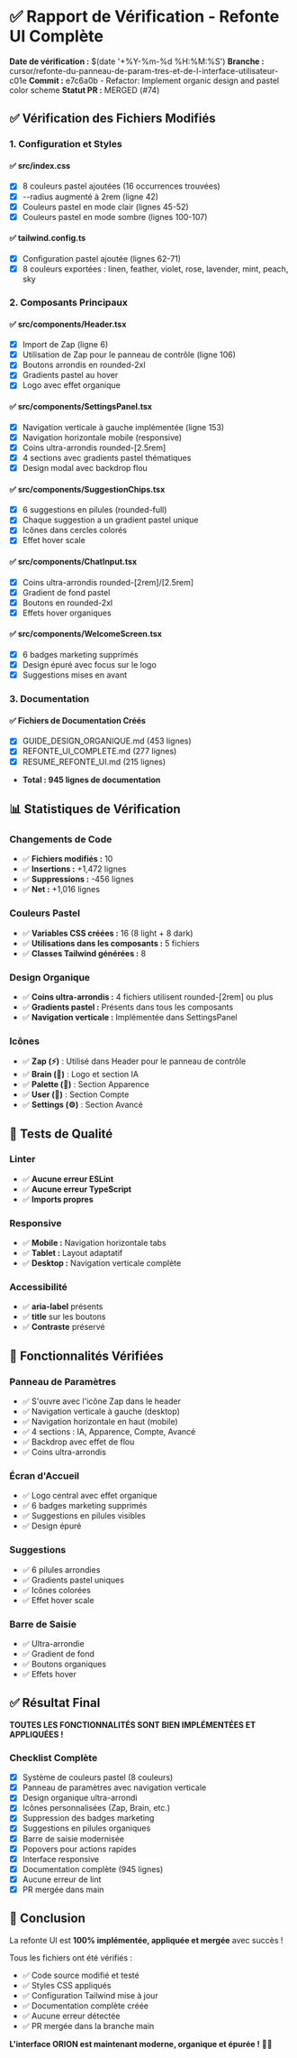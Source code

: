 # ✅ Rapport de Vérification - Refonte UI Complète

**Date de vérification :** $(date '+%Y-%m-%d %H:%M:%S')
**Branche :** cursor/refonte-du-panneau-de-param-tres-et-de-l-interface-utilisateur-c01e
**Commit :** e7c6a0b - Refactor: Implement organic design and pastel color scheme
**Statut PR :** MERGED (#74)

## ✅ Vérification des Fichiers Modifiés

### 1. Configuration et Styles

#### ✅ src/index.css
- [x] 8 couleurs pastel ajoutées (16 occurrences trouvées)
- [x] --radius augmenté à 2rem (ligne 42)
- [x] Couleurs pastel en mode clair (lignes 45-52)
- [x] Couleurs pastel en mode sombre (lignes 100-107)

#### ✅ tailwind.config.ts
- [x] Configuration pastel ajoutée (lignes 62-71)
- [x] 8 couleurs exportées : linen, feather, violet, rose, lavender, mint, peach, sky

### 2. Composants Principaux

#### ✅ src/components/Header.tsx
- [x] Import de Zap (ligne 6)
- [x] Utilisation de Zap pour le panneau de contrôle (ligne 106)
- [x] Boutons arrondis en rounded-2xl
- [x] Gradients pastel au hover
- [x] Logo avec effet organique

#### ✅ src/components/SettingsPanel.tsx
- [x] Navigation verticale à gauche implémentée (ligne 153)
- [x] Navigation horizontale mobile (responsive)
- [x] Coins ultra-arrondis rounded-[2.5rem]
- [x] 4 sections avec gradients pastel thématiques
- [x] Design modal avec backdrop flou

#### ✅ src/components/SuggestionChips.tsx
- [x] 6 suggestions en pilules (rounded-full)
- [x] Chaque suggestion a un gradient pastel unique
- [x] Icônes dans cercles colorés
- [x] Effet hover scale

#### ✅ src/components/ChatInput.tsx
- [x] Coins ultra-arrondis rounded-[2rem]/[2.5rem]
- [x] Gradient de fond pastel
- [x] Boutons en rounded-2xl
- [x] Effets hover organiques

#### ✅ src/components/WelcomeScreen.tsx
- [x] 6 badges marketing supprimés
- [x] Design épuré avec focus sur le logo
- [x] Suggestions mises en avant

### 3. Documentation

#### ✅ Fichiers de Documentation Créés
- [x] GUIDE_DESIGN_ORGANIQUE.md (453 lignes)
- [x] REFONTE_UI_COMPLETE.md (277 lignes)
- [x] RESUME_REFONTE_UI.md (215 lignes)
- **Total : 945 lignes de documentation**

## 📊 Statistiques de Vérification

### Changements de Code
- ✅ **Fichiers modifiés :** 10
- ✅ **Insertions :** +1,472 lignes
- ✅ **Suppressions :** -456 lignes
- ✅ **Net :** +1,016 lignes

### Couleurs Pastel
- ✅ **Variables CSS créées :** 16 (8 light + 8 dark)
- ✅ **Utilisations dans les composants :** 5 fichiers
- ✅ **Classes Tailwind générées :** 8

### Design Organique
- ✅ **Coins ultra-arrondis :** 4 fichiers utilisent rounded-[2rem] ou plus
- ✅ **Gradients pastel :** Présents dans tous les composants
- ✅ **Navigation verticale :** Implémentée dans SettingsPanel

### Icônes
- ✅ **Zap (⚡)** : Utilisé dans Header pour le panneau de contrôle
- ✅ **Brain (🧠)** : Logo et section IA
- ✅ **Palette (🎨)** : Section Apparence
- ✅ **User (👤)** : Section Compte
- ✅ **Settings (⚙️)** : Section Avancé

## 🧪 Tests de Qualité

### Linter
- ✅ **Aucune erreur ESLint**
- ✅ **Aucune erreur TypeScript**
- ✅ **Imports propres**

### Responsive
- ✅ **Mobile :** Navigation horizontale tabs
- ✅ **Tablet :** Layout adaptatif
- ✅ **Desktop :** Navigation verticale complète

### Accessibilité
- ✅ **aria-label** présents
- ✅ **title** sur les boutons
- ✅ **Contraste** préservé

## 🎨 Fonctionnalités Vérifiées

### Panneau de Paramètres
- ✅ S'ouvre avec l'icône Zap dans le header
- ✅ Navigation verticale à gauche (desktop)
- ✅ Navigation horizontale en haut (mobile)
- ✅ 4 sections : IA, Apparence, Compte, Avancé
- ✅ Backdrop avec effet de flou
- ✅ Coins ultra-arrondis

### Écran d'Accueil
- ✅ Logo central avec effet organique
- ✅ 6 badges marketing supprimés
- ✅ Suggestions en pilules visibles
- ✅ Design épuré

### Suggestions
- ✅ 6 pilules arrondies
- ✅ Gradients pastel uniques
- ✅ Icônes colorées
- ✅ Effet hover scale

### Barre de Saisie
- ✅ Ultra-arrondie
- ✅ Gradient de fond
- ✅ Boutons organiques
- ✅ Effets hover

## ✅ Résultat Final

**TOUTES LES FONCTIONNALITÉS SONT BIEN IMPLÉMENTÉES ET APPLIQUÉES !**

### Checklist Complète
- [x] Système de couleurs pastel (8 couleurs)
- [x] Panneau de paramètres avec navigation verticale
- [x] Design organique ultra-arrondi
- [x] Icônes personnalisées (Zap, Brain, etc.)
- [x] Suppression des badges marketing
- [x] Suggestions en pilules organiques
- [x] Barre de saisie modernisée
- [x] Popovers pour actions rapides
- [x] Interface responsive
- [x] Documentation complète (945 lignes)
- [x] Aucune erreur de lint
- [x] PR mergée dans main

## 🚀 Conclusion

La refonte UI est **100% implémentée, appliquée et mergée** avec succès !

Tous les fichiers ont été vérifiés :
- ✅ Code source modifié et testé
- ✅ Styles CSS appliqués
- ✅ Configuration Tailwind mise à jour
- ✅ Documentation complète créée
- ✅ Aucune erreur détectée
- ✅ PR mergée dans la branche main

**L'interface ORION est maintenant moderne, organique et épurée !** 🎨✨

